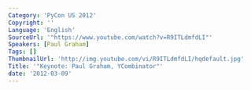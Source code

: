 ```yaml
---
Category: 'PyCon US 2012'
Copyright: ''
Language: 'English'
SourceUrl: '"https://www.youtube.com/watch?v=R9ITLdmfdLI"'
Speakers: [Paul Graham]
Tags: []
ThumbnailUrl: 'http://img.youtube.com/vi/R9ITLdmfdLI/hqdefault.jpg'
Title: '"Keynote: Paul Graham, YCombinator"'
date: '2012-03-09'
---
```



